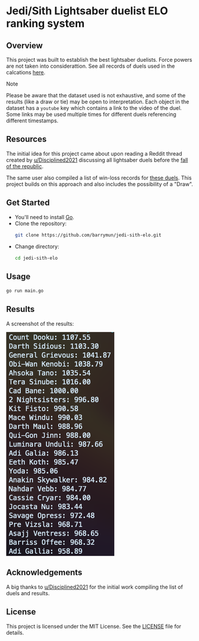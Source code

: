 # Jedi/Sith Lightsaber duelist ELO ranking system

## Overview

This project was built to establish the best lightsaber duelists. Force powers are not taken into considerattion. See all records of duels used in the calcations [here](data.json).

> [!NOTE]
> Please be aware that the dataset used is not exhaustive, and some of the results (like a draw or tie) may be open to interpretation. Each object in the dataset has a `youtube` key which contains a link to the video of the duel. Some links may be used multiple times for different duels referencing different timestamps.

## Resources

The initial idea for this project came about upon reading a Reddit thread created by [u/Disciplined2021](u/Disciplined2021) discussing all lightsaber duels before the [fall of the republic](https://www.reddit.com/r/clonewars/comments/kv9joq/every_lightsaber_duel_before_the_fall_of_the/).

The same user also compiled a list of win-loss records for [these duels](https://www.reddit.com/r/clonewars/comments/kvbbfi/winloss_records_for_lightsaber_duelists/). This project builds on this approach and also includes the possibility of a "Draw".

## Get Started

- You'll need to install [Go](https://go.dev/doc/install).
- Clone the repository:
  ```bash
  git clone https://github.com/barrymun/jedi-sith-elo.git
  ```
- Change directory:
  ```bash
  cd jedi-sith-elo
  ```

## Usage

```bash
go run main.go 
```

## Results

A screenshot of the results:

![results](screenshots/results.png)

## Acknowledgements

A big thanks to [u/Disciplined2021](https://www.reddit.com/user/Disciplined2021/) for the initial work compiling the list of duels and results.

## License

This project is licensed under the MIT License. See the [LICENSE](LICENSE) file for details.
